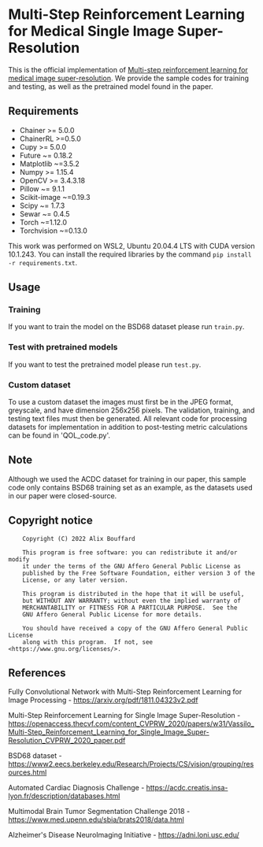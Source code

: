 # Multi-Step Reinforcement Learning for Medical Single Image Super-Resolution
This is the official implementation of <a href="https://doi.org/10.1117/12.2653655">Multi-step reinforcement learning for medical image super-resolution</a>.
We provide the sample codes for training and testing, as well as the pretrained model found in the paper.

## Requirements
- Chainer >= 5.0.0
- ChainerRL >=0.5.0
- Cupy >= 5.0.0
- Future ~= 0.18.2
- Matplotlib ~=3.5.2
- Numpy >= 1.15.4
- OpenCV >= 3.4.3.18
- Pillow ~= 9.1.1
- Scikit-image ~=0.19.3
- Scipy ~= 1.7.3
- Sewar ~= 0.4.5
- Torch ~=1.12.0
- Torchvision ~=0.13.0

This work was performed on WSL2, Ubuntu 20.04.4 LTS with CUDA version 10.1.243.
You can install the required libraries by the command `pip install -r requirements.txt`.

## Usage

### Training
If you want to train the model on the BSD68 dataset please run `train.py`.

### Test with pretrained models
If you want to test the pretrained model please run `test.py`.

### Custom dataset
To use a custom dataset the images must first be in the JPEG format, greyscale, and have dimension 256x256 pixels.
The validation, training, and testing text files must then be generated.
All relevant code for processing datasets for implementation in addition to post-testing metric calculations can be found in 'QOL_code.py'.

## Note
Although we used the ACDC dataset for training in our paper, this sample code only contains BSD68 training set as an example, as the datasets used in our paper were closed-source.

## Copyright notice

```
    Copyright (C) 2022 Alix Bouffard

    This program is free software: you can redistribute it and/or modify
    it under the terms of the GNU Affero General Public License as
    published by the Free Software Foundation, either version 3 of the
    License, or any later version.

    This program is distributed in the hope that it will be useful,
    but WITHOUT ANY WARRANTY; without even the implied warranty of
    MERCHANTABILITY or FITNESS FOR A PARTICULAR PURPOSE.  See the
    GNU Affero General Public License for more details.

    You should have received a copy of the GNU Affero General Public License
    along with this program.  If not, see <https://www.gnu.org/licenses/>.
```


## References
Fully Convolutional Network with Multi-Step Reinforcement Learning for Image Processing - https://arxiv.org/pdf/1811.04323v2.pdf

Multi-Step Reinforcement Learning for Single Image Super-Resolution - https://openaccess.thecvf.com/content_CVPRW_2020/papers/w31/Vassilo_Multi-Step_Reinforcement_Learning_for_Single_Image_Super-Resolution_CVPRW_2020_paper.pdf

BSD68 dataset - https://www2.eecs.berkeley.edu/Research/Projects/CS/vision/grouping/resources.html

Automated Cardiac Diagnosis Challenge - https://acdc.creatis.insa-lyon.fr/description/databases.html

Multimodal Brain Tumor Segmentation Challenge 2018 - https://www.med.upenn.edu/sbia/brats2018/data.html

Alzheimer's Disease NeuroImaging Initiative - https://adni.loni.usc.edu/
